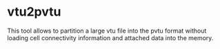# vtu2pvtu

This tool allows to partition a large vtu file into the pvtu format without loading cell connectivity information and attached data into the memory.

